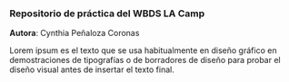 ### Repositorio de práctica del WBDS LA Camp 
**Autora**: Cynthia Peñaloza Coronas

Lorem ipsum es el texto que se usa habitualmente en diseño gráfico en demostraciones de tipografías o de borradores de diseño para probar el diseño visual antes de insertar el texto final.
 

